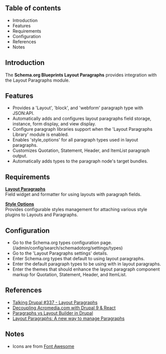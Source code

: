 Table of contents
-----------------

* Introduction
* Features
* Requirements
* Configuration
* References
* Notes


Introduction
------------

The **Schema.org Blueprints Layout Paragraphs** provides integration with
the Layout Paragraphs module.


Features
--------

- Provides a 'Layout', 'block', and 'webform' paragraph type with JSON:API.
- Automatically adds and configures layout paragraphs field storage,
  instance, form display, and view display.
- Configure paragraph libraries support when the 'Layout Paragraphs Library'
  module is enabled.
- Enables 'style_options' for all paragraph types used in layout paragraphs.
- Customizes Quotation, Statement, Header, and ItemList paragraph output.
- Automatically adds types to the paragraph node's target bundles.

Requirements
------------

**[Layout Paragraphs](https://www.drupal.org/project/layout_paragraphs)**  
Field widget and formatter for using layouts with paragraph fields.

**[Style Options](https://www.drupal.org/project/style_options)**   
Provides configurable styles management for attaching various style plugins to Layouts and Paragraphs.


Configuration
-------------

- Go to the Schema.org types configuration page.  
  (/admin/config/search/schemadotorg/settings/types)
- Go to the 'Layout Paragraphs settings' details.
- Enter Schema.org types that default to using layout paragraphs.
- Enter the default paragraph types to be using with in layout paragraphs.
- Enter the themes that should enhance the layout paragraph component markup
  for Quotation, Statement, Header, and ItemList.


References
----------

- [Talking Drupal #337 - Layout Paragraphs](https://www.talkingdrupal.com/337)
- [Decoupling Acromedia.com with Drupal 9 & React](https://www.acromedia.com/article/decoupling-acromediacom-with-drupal-9-react)
- [Paragraphs vs Layout Builder in Drupal](https://www.mediacurrent.com/videos/paragraphs-vs-layout-builder-drupal)
- [Layout Paragraphs: A new way to manage Paragraphs](https://www.morpht.com/blog/layout-paragraphs-new-way-manage-paragraphs)


Notes
-----

- Icons are from [Font Awesome](https://fontawesome.com/)
